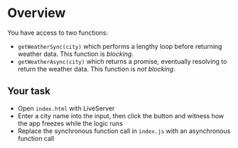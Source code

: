 # Overview

You have access to two functions:

- `getWeatherSync(city)` which performs a lengthy loop before returning weather data. This function is _blocking_.
- `getWeatherAsync(city)` which returns a promise, eventually resolving to return the weather data. This function is _not blocking_.

## Your task

- Open `index.html` with LiveServer
- Enter a city name into the input, then click the button and witness how the app freezes while the logic runs
- Replace the synchronous function call in `index.js` with an asynchronous function call